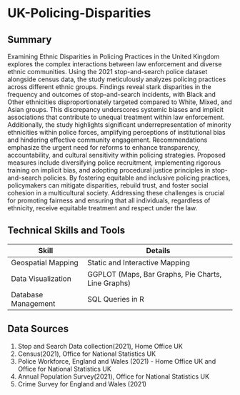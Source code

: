 # UK-Policing-Disparities

## Summary
Examining Ethnic Disparities in Policing Practices in the United Kingdom explores the complex interactions between law enforcement and diverse ethnic communities. Using the 2021 stop-and-search police dataset alongside census data, the study meticulously analyzes policing practices across different ethnic groups. Findings reveal stark disparities in the frequency and outcomes of stop-and-search incidents, with Black and Other ethnicities disproportionately targeted compared to White, Mixed, and Asian groups. This discrepancy underscores systemic biases and implicit associations that contribute to unequal treatment within law enforcement. Additionally, the study highlights significant underrepresentation of minority ethnicities within police forces, amplifying perceptions of institutional bias and hindering effective community engagement. Recommendations emphasize the urgent need for reforms to enhance transparency, accountability, and cultural sensitivity within policing strategies. Proposed measures include diversifying police recruitment, implementing rigorous training on implicit bias, and adopting procedural justice principles in stop-and-search policies. By fostering equitable and inclusive policing practices, policymakers can mitigate disparities, rebuild trust, and foster social cohesion in a multicultural society. Addressing these challenges is crucial for promoting fairness and ensuring that all individuals, regardless of ethnicity, receive equitable treatment and respect under the law.

## Technical Skills and Tools

| Skill                   | Details                                          |
|-------------------------|--------------------------------------------------|
| Geospatial Mapping      | Static and Interactive Mapping                   |
| Data Visualization      | GGPLOT (Maps, Bar Graphs, Pie Charts, Line Graphs)|
| Database Management     | SQL Queries in R                                 |

## Data Sources
1. Stop and Search Data collection(2021), Home Office UK
2. Census(2021), Office for National Statistics UK
3. Police Workforce, England and Wales (2021) - Home Office UK and Office for National Statistics UK
4. Annual Population Survey(2021), Office for National Statistics UK
5. Crime Survey for England and Wales (2021)
